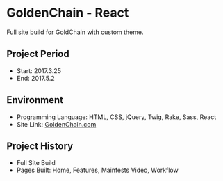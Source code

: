 GoldenChain - React
========================================

Full site build for GoldChain with custom theme.
  
Project Period
----------------------
- Start: 2017.3.25
- End: 2017.5.2

## Environment
- Programming Language: HTML, CSS, jQuery, Twig, Rake, Sass, React
- Site Link: [GoldenChain.com](https://goldenchain.com.au)

## Project History
- Full Site Build
- Pages Built: Home, Features, Mainfests Video, Workflow
